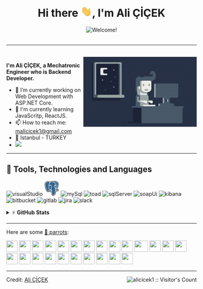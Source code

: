 <div align="center">
   <h1 align="center">Hi there <img src="https://raw.githubusercontent.com/ABSphreak/ABSphreak/master/gifs/Hi.gif" width="30px">, I'm Ali ÇİÇEK</h1>
   <img src="https://64.media.tumblr.com/4b3b0287ca43ce1021340cd692f65f9f/tumblr_mj7iufgKNi1qghl49o1_500.gifv" alt="Welcome!" width="300" />
 </div>

<br/>

---

<br/>

 <img alt="Night Coding" src="https://raw.githubusercontent.com/AVS1508/AVS1508/master/assets/Night-Coding.gif" align="right" />
 
**I'm Ali ÇİÇEK, a Mechatronic Engineer who is Backend Developer.**
 - 🔭 I’m currently working on Web Development with ASP.NET Core.
 - 🌱 I'm currently learning JavaScritp, ReactJS.
 - 📫 How to reach me: malicicek1@gmail.com
 - 📍 Istanbul - TURKEY
 - [<img src="https://img.shields.io/badge/linkedin-%2312100E.svg?&style=for-the-badge&logo=linkedin&logoColor=white&color=black" />](https://www.linkedin.com/in/ali-cicek/)
 
<hr>
 
  ## 🔮 Tools, Technologies and Languages

<p align="left">
   <img src="https://upload.wikimedia.org/wikipedia/commons/thumb/c/cd/Visual_Studio_2017_Logo.svg/1200px-Visual_Studio_2017_Logo.svg.png" alt="visualStudio" width="40" height="40" />
   <img src="https://raw.githubusercontent.com/devicons/devicon/master/icons/postgresql/postgresql-original.svg" alt="postgresql" width="40" height="40" />
   <img src="https://pngimg.com/uploads/mysql/mysql_PNG23.png" alt="mySql" width="40" height="40" />
   <img src="https://upload.wikimedia.org/wikipedia/commons/e/ed/Toad-Original_RGB.png" alt="toad" width="40" height="40" />
   <img src="https://www.svgrepo.com/show/303229/microsoft-sql-server-logo.svg" alt="sqlServer" width="40" height="40" />
   <img src="https://pbs.twimg.com/profile_images/1074669573503365121/-AvocOY1.jpg" alt="soapUi" width="40" height="40" />
   <img src="https://mpng.subpng.com/20180802/xcg/kisspng-kibana-elasticsearch-scalable-vector-graphics-logo-elastic-kibana-logo-svg-vector-amp-png-transpare-5b62e40d7ea162.8312868815332075655187.jpg" alt="kibana" width="40" height="40" />
   <img src="https://poeditor.com/blog/wp-content/uploads/2014/06/bitbucket-logo.png" alt="bitbucket" width="40" height="40" />
   <img src="https://theme.zdassets.com/theme_assets/410268/7f943f2114dd9c5131d6ab56ab8a43f4e062e185.png" alt="gitlab" width="40" height="40" />
   <img src="https://encrypted-tbn0.gstatic.com/images?q=tbn:ANd9GcSjGA_Vn2q5yCCEnB7qAT5IkwXvVfUB-pYEAQ&usqp=CAU" alt="jira" width="120" height="40" />
   <img src="https://cdn.mos.cms.futurecdn.net/SDDw7CnuoUGax6x9mTo7dd.jpg" alt="slack" width="60" height="40" />
</p>

<details>
    <summary>&#9889 <b>GitHub Stats</b></summary><br/>

[![Ali's github stats](https://github-readme-stats.vercel.app/api?username=alicicek1&theme=algolia&count_private=true&include_all_commits=true&show_icons=true)<img align="right" height='130px' src="https://github-readme-stats.vercel.app/api/top-langs/?username=alicicek1&langs_count=10&theme=tokyonight&layout=compact" alt="alicicek1 :: Top Langs" />

</details>

<hr>

Here are some [🦜 parrots](https://cultofthepartyparrot.com):

<div>
    <img src="https://cultofthepartyparrot.com/parrots/hd/sassyparrot.gif" width="30" height="30"/>
    <img src="https://cultofthepartyparrot.com/parrots/hd/dealwithitnowparrot.gif" width="30" height="30"/>
    <img src="https://cultofthepartyparrot.com/parrots/hd/mustacheparrot.gif" width="30" height="30"/>
    <img src="https://cultofthepartyparrot.com/parrots/exceptionallyfastparrot.gif" width="30" height="30"/>
    <img src="https://cultofthepartyparrot.com/flags/hd/turkeyparrot.gif" width="30" height="30"/>
    <img src="https://cultofthepartyparrot.com/parrots/pythonparrot.gif" width="30" height="30"/>
    <img src="https://cultofthepartyparrot.com/parrots/hd/opensourceparrot.gif" width="30" height="30"/>
    <img src="https://cultofthepartyparrot.com/parrots/hd/sidewaysparrot.gif" width="30" height="30"/>
    <img src="https://cultofthepartyparrot.com/parrots/hd/hypnoparrotlight.gif" width="30" height="30"/>
    <img src="https://cultofthepartyparrot.com/parrots/databaseparrot.gif" width="30" height="30"/>
    <img src="https://cultofthepartyparrot.com/parrots/fixparrot.gif" width="36" height="30"/>
    <img src="https://cultofthepartyparrot.com/parrots/hd/laptop_parrot.gif" width="30" height="30"/>
    <img src="https://cultofthepartyparrot.com/parrots/hd/spinningparrot.gif" width="30" height="30"/>
    <img src="https://cultofthepartyparrot.com/parrots/hd/levitationparrot.gif" width="30" height="30"/>
    <img src="https://cultofthepartyparrot.com/parrots/hd/meldparrot.gif" width="30" height="30"/>
    <img src="https://cultofthepartyparrot.com/parrots/slomoparrot.gif" width="30" height="30"/>
    <img src="https://cultofthepartyparrot.com/parrots/hd/moonwalkingparrot.gif" width="30" height="30"/>
    <img src="https://cultofthepartyparrot.com/parrots/hd/stableparrot.gif" width="30" height="30"/>
    <img src="https://cultofthepartyparrot.com/parrots/hd/scienceparrot.gif" width="30" height="30"/>
    <img src="https://cultofthepartyparrot.com/parrots/hd/pirateparrot.gif" width="30" height="30"/>
    <img src="https://cultofthepartyparrot.com/parrots/hd/footballparrot.gif" width="30" height="30"/>
    <img src="https://cultofthepartyparrot.com/parrots/hd/illuminatiparrot.gif" width="30" height="30"/>
    <img src="https://cultofthepartyparrot.com/parrots/hd/hypnoparrotdark.gif" width="30" height="30"/>
    <img src="https://cultofthepartyparrot.com/parrots/hd/maracasparrot.gif" width="30" height="30"/>
</div>


----
Credit: [Ali ÇİÇEK](https://github.com/alicicek1) <img align="right" src="https://visitor-badge.glitch.me/badge?page_id=alicicek1.visitor-badge" alt="alicicek1 :: Visitor's Count" />
